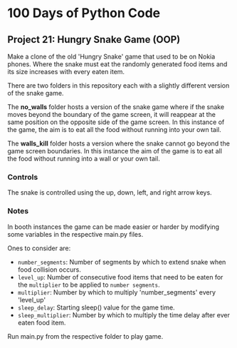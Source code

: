 # 100 Days of Python Code

## Project 21: Hungry Snake Game (OOP)

Make a clone of the old 'Hungry Snake' game that used to be on Nokia phones.
Where the snake must eat the randomly generated food items and its size increases with every eaten item.

There are two folders in this repository each with a slightly different version of the snake game. 

The **no_walls** folder hosts a version of the snake game where if the snake moves beyond the boundary of the game screen, 
it will reappear at the same position on the opposite side of the game screen. In this instance of the game,
the aim is to eat all the food without running into your own tail. 

The **walls_kill** folder hosts a version where the snake cannot go beyond the game screen boundaries.
In this instance the aim of the game is to eat all the food without running into a wall or your own tail.

### Controls
The snake is controlled using the up, down, left, and right arrow keys.

### Notes

In booth instances the game can be made easier or harder by modifying some variables 
in the respective main.py files. 

Ones to consider are: 

* `number_segments`: Number of segments by which to extend snake when food collision occurs.
* `level_up`: Number of consecutive food items that need to be eaten for the `multiplier` to be applied to `number segments`.
* `multiplier`: Number by which to multiply 'number_segments' every 'level_up'
* `sleep_delay`: Starting sleep() value for the game time.
* `sleep_multiplier`: Number by which to multiply the time delay after ever eaten food item. 

Run main.py from the respective folder to play game.

